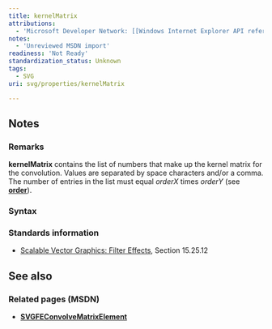 ```yaml
---
title: kernelMatrix
attributions:
  - 'Microsoft Developer Network: [[Windows Internet Explorer API reference](http://msdn.microsoft.com/en-us/library/ie/hh828809%28v=vs.85%29.aspx) Article]'
notes:
  - 'Unreviewed MSDN import'
readiness: 'Not Ready'
standardization_status: Unknown
tags:
  - SVG
uri: svg/properties/kernelMatrix

---
```

## Notes

### Remarks

**kernelMatrix** contains the list of numbers that make up the kernel matrix for the convolution. Values are separated by space characters and/or a comma. The number of entries in the list must equal *orderX* times *orderY* (see [**order**](/svg/properties/orderX)).

### Syntax

### Standards information

-   [Scalable Vector Graphics: Filter Effects](http://go.microsoft.com/fwlink/p/?linkid=226062), Section 15.25.12

## See also

### Related pages (MSDN)

-   [**SVGFEConvolveMatrixElement**](/svg/elements/feConvolveMatrix)
